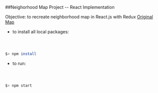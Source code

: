 ##Neighorhood Map Project -- React Implementation

Objective: to recreate neighborhood map in React.js with Redux
[Original Map](https://github.com/andrewtdunn/fortGreeneMap)

- to install all local packages:
```bash



$> npm install


```

- to run:
```bash



$> npm start


```
